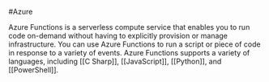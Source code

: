 #Azure

Azure Functions is a serverless compute service that enables you to run code on-demand without having to explicitly provision or manage infrastructure. You can use Azure Functions to run a script or piece of code in response to a variety of events. Azure Functions supports a variety of languages, including [[C Sharp]], [[JavaScript]], [[Python]], and [[PowerShell]].